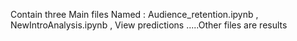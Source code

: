 Contain three Main files Named : Audience_retention.ipynb , NewIntroAnalysis.ipynb , View predictions .....Other files are results 
